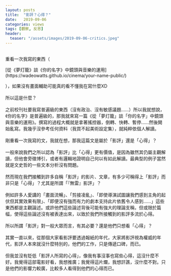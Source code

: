 ```yaml
---
layout: posts
title:  "影評？心得？"
date:   2019-09-06
categories: views
tags: [觀察, 反思]
header: 
  teaser: "/assets/images/2019-09-06-critics.jpeg"
---
```

<br>
重看一次我寫的東西（</p> [從《夢灯籠》談《你的名字》中鏡頭與音樂的運用](https://wadeowatts.github.io/cinema/your-name-public/) <p>），如果沒有畫面輔助可能真的看不懂我在寫什麼XD<br><br>
所以這是什麼？<br><br>
之前校刊社要我寫普遍級的東西（沒有政治、沒有敏感議題……）所以我就想說，《你的名字》是普遍級的，那我就來寫一篇《從「夢灯籠」談「你的名字」中鏡頭與音樂的運用》。撰寫的過程大概就是拿著搖控器，倒轉、快轉、暫停……然後開始亂寫。我幾乎沒參考任何資料（我買不起美術設定集），就純粹依個人解讀。<br><br>
剛重看一次我寫的文，我就在想，那我這篇文是屬於「影評」還是「心得」？<br><br>
一般來說我們之所以認為「影評」比「心得」更有價值，是因為雖然其仍屬主觀解讀，但他會旁徵博引，或者有邏輯地證明自己何以有如此解讀。最典型的例子當然就是文史哲的一些文本分析沒有問題。<br><br>
然而現在我們接觸到許多自稱「影評」的影片、文章，有多少可稱得上「影評」而非只是「心得」？尤其是所謂「『無雷』影評」？<br><br>
例如許多人愛講的「畫面流暢」、「剪接凌亂」、「即使導演試圖讓我們感到主角的起伏但其實效果有限」、「即便沒有強而有力的劇本支持此片依舊令人感到……」這些東西都是主觀論述。或許他們這些論述背後可能有強大的理論支稱，但或限於篇幅，使得這些論述沒有被表達出來，以致於我們所接觸到的影評多流於心得。<br><br>
所以所謂「影評」對一般大眾而言，有其必要？還是他們只想看「心得」？<br><br>
其實一直以來，從那個大家看影評要透過報紙的年代，大家將影評視為權威的年代，影評人本來就沒什麼特別的，他們的工作，只是傳遞口碑，而已。<br><br>
但我並沒有貶低「影評人所寫的心得」，像我有事沒事也寫些心得，這沒什麼不好。我覺得這部電影好看，我想推廣；我覺得這片爛，我想訐譙，沒什麼不對。只是他們的影響力較廣，比較多人看得到他們的心得而已。<br><br>


